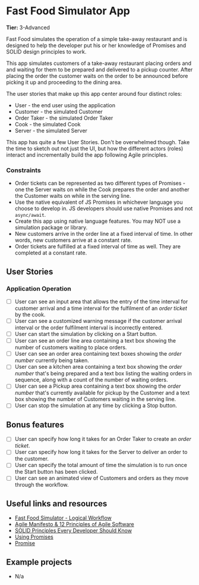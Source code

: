 # Fast Food Simulator App

**Tier:** 3-Advanced

Fast Food simulates the operation of a simple take-away restaurant and is
designed to help the developer put his or her knowledge of Promises and SOLID
design principles to work.

This app simulates customers of a take-away restaurant placing orders and
and waiting for them to be prepared and delivered to a pickup counter. After
placing the order the customer waits on the order to be announced before
picking it up and proceeding to the dining area.

The user stories that make up this app center around four distinct roles:

- User - the end user using the application
- Customer - the simulated Customer
- Order Taker - the simulated Order Taker
- Cook - the simulated Cook
- Server - the simulated Server

This app has quite a few User Stories. Don't be overwhelmed though. Take the 
time to sketch out not just the UI, but how the different actors (roles) 
interact and incrementally build the app following Agile principles.

### Constraints

- Order tickets can be represented as two different types of Promises - one
the Server waits on while the Cook prepares the order and another the Customer
waits on while in the serving line.
- Use the native equivalent of JS Promises in whichever language you choose
to develop in. JS developers should use native Promises and not `async/await`.
- Create this app using native language features. You may NOT use a simulation
package or library.
- New customers arrive in the order line at a fixed interval of time. In other
words, new customers arrive at a constant rate.
- Order tickets are fulfilled at a fixed interval of time as well. They are
completed at a constant rate.

## User Stories

### Application Operation
-   [ ] User can see an input area that allows the entry of the time interval
for customer arrival and a time interval for the fulfilment of an 
_order ticket_ by the cook.
-   [ ] User can see a customized warning message if the customer arrival
interval or the order fulfilment interval is incorrectly entered.
-   [ ] User can start the simulation by clicking on a Start button.  
-   [ ] User can see an order line area containing a text box showing the 
number of customers waiting to place orders.
-   [ ] User can see an order area containing text boxes showing the
_order number_ currently being taken. 
-   [ ] User can see a kitchen area containing a text box showing the 
_order number_ that's being prepared and a text box listing the waiting 
orders in sequence, along with a count of the number of waiting orders.
-   [ ] User can see a Pickup area containing a text box showing the 
_order number_ that's currently available for pickup by the Customer and a
text box showing the number of Customers waiting in the serving line.
-   [ ] User can stop the simulation at any time by clicking a Stop button. 

## Bonus features

-   [ ] User can specify how long it takes for an Order Taker to create an
_order ticket_.
-   [ ] User can specify how long it takes for the Server to deliver an order
to the customer.
-   [ ] User can specify the total amount of time the simulation is to run
once the Start button has been clicked. 
-   [ ] User can see an animated view of Customers and orders as they move
through the workflow.

## Useful links and resources

- [Fast Food Simulator - Logical Workflow](https://drive.google.com/file/d/1Thfm5cFDm1OjTg_0LsIt2j1uPL5fv-Dh/view?usp=sharing)
- [Agile Manifesto & 12 Principles of Agile Software](http://agilemanifesto.org/)
- [SOLID Principles Every Developer Should Know](https://blog.bitsrc.io/solid-principles-every-developer-should-know-b3bfa96bb688)
- [Using Promises](https://developer.mozilla.org/en-US/docs/Web/JavaScript/Guide/Using_promises)
- [Promise](https://developer.mozilla.org/en-US/docs/Web/JavaScript/Reference/Global_Objects/Promise)

## Example projects

- N/a
